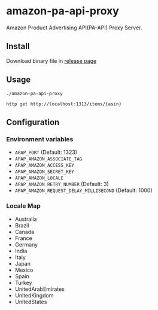 # amazon-pa-api-proxy

Amazon Product Advertising API(PA-API) Proxy Server.

## Install

Download binary file in [release page](https://github.com/longkey1/amazon-pa-api-proxy/releases)

## Usage

```
./amazon-pa-api-proxy
```

```
http get http://localhost:1313/items/{asin}
```

## Configuration

### Environment variables

- `APAP_PORT` (Default: 1323)
- `APAP_AMAZON_ASSOCIATE_TAG`
- `APAP_AMAZON_ACCESS_KEY`
- `APAP_AMAZON_SECRET_KEY`
- `APAP_AMAZON_LOCALE`
- `APAP_AMAZON_RETRY_NUMBER` (Default: 3)
- `APAP_AMAZON_REQUEST_DELAY_MILLISECOND` (Default: 1000)

### Locale Map

- Australia
- Brazil
- Canada
- France
- Germany
- India
- Italy
- Japan
- Mexico
- Spain
- Turkey
- UnitedArabEmirates
- UnitedKingdom
- UnitedStates

